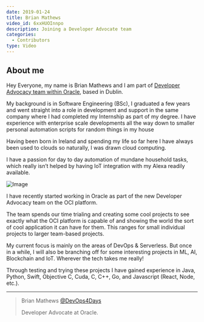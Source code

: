 ```yaml
---
date: 2019-01-24
title: Brian Mathews
video_id: 6xxHUOInnpo
description: Joining a Developer Advocate team
categories:
  - Contributors
type: Video
---
```


## About me

Hey Everyone, my name is Brian Mathews and I am part of [Developer Advocacy team within Oracle](https://medium.com/@brianbmathews/a-look-inside-the-life-of-a-developer-advocate-3c31cd6e0640), based in Dublin.

My background is in Software Engineering (BSc), I graduated a few years and went straight into a role in development and support in the same company where I had completed my Internship as part of my degree. I have experience with enterprise scale developments all the way down to smaller personal automation scripts for random things in my house

Having been born in Ireland and spending my life so far here I have always been used to clouds so naturally, I was drawn cloud computing.

I have a passion for day to day automation of mundane household tasks, which really isn’t helped by having IoT integration with my Alexa readily available.

![Image](https://cdn-images-1.medium.com/max/1000/1*h7naW51IS9TrYMqBDZW6XA.jpeg)

I have recently started working in Oracle as part of the new Developer Advocacy team on the OCI platform.

The team spends our time trialing and creating some cool projects to see exactly what the OCI platform is capable of and showing the world the sort of cool application it can have for them. This ranges for small individual projects to larger team-based projects.

My current focus is mainly on the areas of DevOps & Serverless. But once in a while, I will also be branching off for some interesting projects in ML, AI, Blockchain and IoT. Wherever the tech takes me really!

Through testing and trying these projects I have gained experience in Java, Python, Swift, Objective C, Cuda, C, C++, Go, and Javascript (React, Node, etc.).
***

> Brian Mathews [@DevOps4Days](https://twitter.com/DevOps4Days)
>
> Developer Advocate at Oracle. 
>
